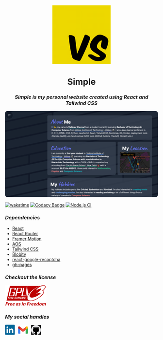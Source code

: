 <p align="center">
    <a href="https://ghostvaibhav.me"><img src="./public/icons/icon-192x192.png" /></a>
    <b><h1 align="center">Simple</h1></b>
    <i><h3 align="center">Simple is my personal website created using React and Tailwind CSS</h3></i>
    <img src="./src/images/portfolio.png" style="border-radius: 8px;" />
</p>


[![wakatime](https://wakatime.com/badge/user/611e9ce2-c2cb-4772-95cf-098eb0afe5f2/project/33eee947-84b5-404f-9869-5cbe8286fa00.svg)](https://wakatime.com/badge/user/611e9ce2-c2cb-4772-95cf-098eb0afe5f2/project/33eee947-84b5-404f-9869-5cbe8286fa00)
[![Codacy Badge](https://app.codacy.com/project/badge/Grade/b722db5b1a6842c5a179f22b85f3dd1d)](https://www.codacy.com/gh/GhostVaibhav/Simple/dashboard?utm_source=github.com&amp;utm_medium=referral&amp;utm_content=GhostVaibhav/Simple&amp;utm_campaign=Badge_Grade)
[![Node.js CI](https://github.com/GhostVaibhav/Simple/actions/workflows/node.js.yml/badge.svg?branch=master)](https://github.com/GhostVaibhav/Simple/actions/workflows/node.js.yml)


### _Dependencies_


- [React](https://github.com/facebook/react)
- [React Router](https://github.com/remix-run/react-router)
- [Framer Motion](https://github.com/framer/motion)
- [AOS](https://github.com/michalsnik/aos)
- [Tailwind CSS](https://github.com/tailwindlabs/tailwindcss)
- [Blobity](https://github.com/gmrchk/blobity)
- [react-google-recaptcha](https://github.com/dozoisch/react-google-recaptcha)
- [gh-pages](https://github.com/tschaub/gh-pages)


### _Checkout the license_


[![License](src/images/gplv3.png)](LICENSE)


### _My social handles_


<a href="https://www.linkedin.com/in/ghost-vaibhav/"><img src="src/images/linkedin.svg" width="32" /></a>&ensp;
<a href="mailto:sharmavaibhav110028@gmail.com"><img src="src/images/gmail.svg" width="32" /></a>&ensp;
<a href="https://github.com/GhostVaibhav"><img src="src/images/github.svg" width="32" style="filter: invert(1)" /></a>
